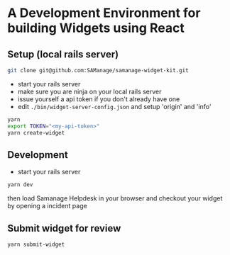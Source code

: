 # A Development Environment for building Widgets using React

## Setup (local rails server)

```sh
git clone git@github.com:SAManage/samanage-widget-kit.git
```

- start your rails server
- make sure you are ninja on your local rails server
- issue yourself a api token if you don't already have one
- edit ```./bin/widget-server-config.json``` and setup 'origin' and 'info' 

``` sh
yarn
export TOKEN="<my-api-token>"
yarn create-widget
```

## Development

- start your rails server

```sh
yarn dev
```

then load Samanage Helpdesk in your browser and checkout your widget by opening a incident page

## Submit widget for review
```sh
yarn submit-widget
```
